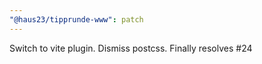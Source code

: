 ```yaml
---
"@haus23/tipprunde-www": patch
---
```


Switch to vite plugin. Dismiss postcss. Finally resolves #24
